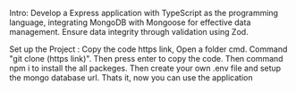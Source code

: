 Intro: Develop a Express application with TypeScript as the programming language, integrating MongoDB with Mongoose for effective data management. Ensure data integrity through validation using Zod.

Set up the Project :
Copy the code https link,
Open a folder cmd.
Command "git clone (https link)".
Then press enter to copy the code.
Then command npm i to install the all packeges.
Then create your own .env file and setup the mongo database url.
Thats it, now you can use the application

